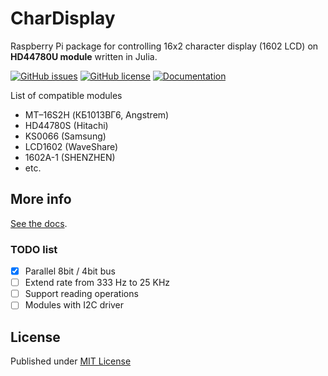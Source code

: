 # CharDisplay

Raspberry Pi package for controlling 16x2 character display (1602 LCD) on **HD44780U module** written in Julia.

[![GitHub issues](https://img.shields.io/github/issues/metelkin/CharDisplay.jl.svg)](https://GitHub.com/metelkin/CharDisplay.jl/issues/)
[![GitHub license](https://img.shields.io/github/license/metelkin/CharDisplay.jl.svg)](https://github.com/metelkin/CharDisplay.jl/blob/master/LICENSE)
[![Documentation](https://img.shields.io/badge/docs-dev-blue.svg)](https://metelkin.github.io/CharDisplay.jl/dev)

List of compatible modules
- MT–16S2H (КБ1013ВГ6, Angstrem)
- HD44780S (Hitachi)
- KS0066 (Samsung)
- LCD1602 (WaveShare)
- 1602A-1 (SHENZHEN)
- etc.

## More info

[See the docs](https://metelkin.github.io/CharDisplay.jl/dev).

### TODO list

- [x] Parallel 8bit / 4bit bus
- [ ] Extend rate from 333 Hz to 25 KHz
- [ ] Support reading operations
- [ ] Modules with I2C driver

## License

Published under [MIT License](LICENSE)
